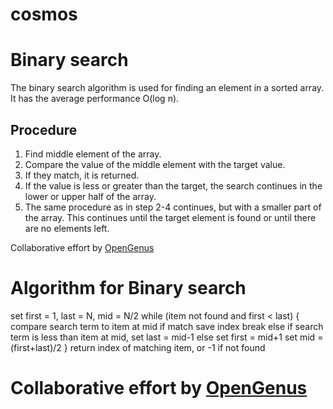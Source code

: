 # cosmos

# Binary search
The binary search algorithm is used for finding an element in a sorted array. It has the average performance O(log n).

## Procedure
1. Find middle element of the array.
2. Compare the value of the middle element with the target value.
3. If they match, it is returned. 
4. If the value is less or greater than the target, the search continues in the lower or upper half of the array.  
5. The same procedure as in step 2-4 continues, but with a smaller part of the array. This continues until the target element is found or until there are no elements left. 

Collaborative effort by [OpenGenus](https://github.com/opengenus)


# Algorithm for Binary search

set first = 1, last = N, mid = N/2
while (item not found and first < last) {
compare search term to item at mid
if match
save index
break
else if search term is less than item at mid,
set last = mid-1
else
set first = mid+1
set mid = (first+last)/2
}
return index of matching item, or -1 if not found

# Collaborative effort by [OpenGenus](https://github.com/opengenus)
